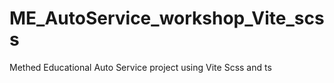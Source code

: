 # ME_AutoService_workshop_Vite_scss
 Methed Educational Auto Service project using Vite Scss and ts
